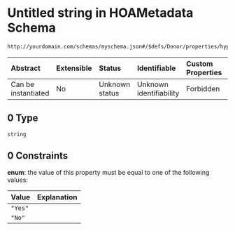 # Untitled string in HOAMetadata Schema

```txt
http://yourdomain.com/schemas/myschema.json#/$defs/Donor/properties/hypertension/anyOf/0
```



| Abstract            | Extensible | Status         | Identifiable            | Custom Properties | Additional Properties | Access Restrictions | Defined In                                                                   |
| :------------------ | :--------- | :------------- | :---------------------- | :---------------- | :-------------------- | :------------------ | :--------------------------------------------------------------------------- |
| Can be instantiated | No         | Unknown status | Unknown identifiability | Forbidden         | Allowed               | none                | [metadata-schema.json\*](../out/metadata-schema.json "open original schema") |

## 0 Type

`string`

## 0 Constraints

**enum**: the value of this property must be equal to one of the following values:

| Value   | Explanation |
| :------ | :---------- |
| `"Yes"` |             |
| `"No"`  |             |
